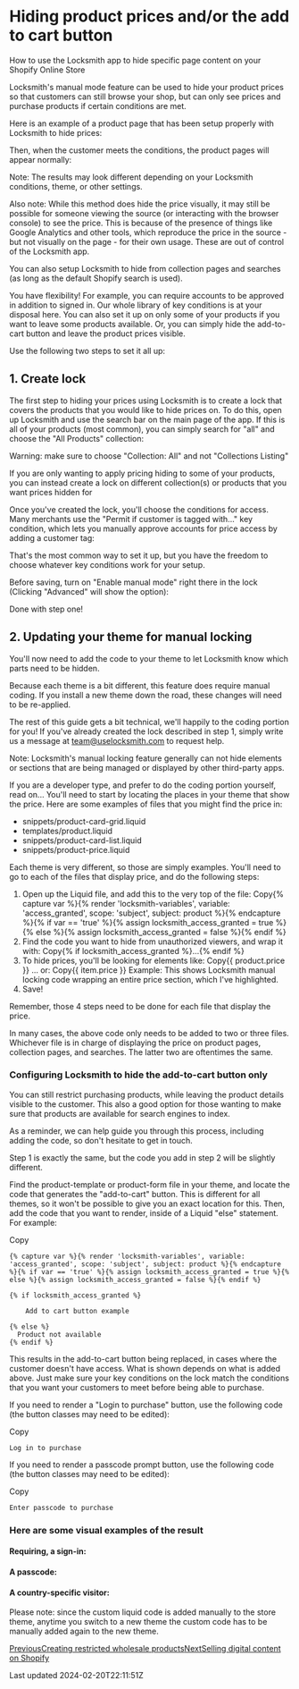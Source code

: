 # Hiding product prices and/or the add to cart button

How to use the Locksmith app to hide specific page content on your Shopify Online Store

Locksmith's manual mode feature can be used to hide your product prices so that customers can still browse your shop, but can only see prices and purchase products if certain conditions are met.

Here is an example of a product page that has been setup properly with Locksmith to hide prices:

Then, when the customer meets the conditions, the product pages will appear normally:

Note: The results may look different depending on your Locksmith conditions, theme, or other settings.

Also note: While this method does hide the price visually, it may still be possible for someone viewing the source (or interacting with the browser console) to see the price. This is because of the presence of things like Google Analytics and other tools, which reproduce the price in the source - but not visually on the page - for their own usage. These are out of control of the Locksmith app.

You can also setup Locksmith to hide from collection pages and searches (as long as the default Shopify search is used).

You have flexibility! For example, you can require accounts to be approved in addition to signed in. Our whole library of key conditions is at your disposal here. You can also set it up on only some of your products if you want to leave some products available. Or, you can simply hide the add-to-cart button and leave the product prices visible.

Use the following two steps to set it all up:

## 1. Create lock

The first step to hiding your prices using Locksmith is to create a lock that covers the products that you would like to hide prices on. To do this, open up Locksmith and use the search bar on the main page of the app. If this is all of your products (most common), you can simply search for "all" and choose the "All Products" collection:

Warning: make sure to choose "Collection: All" and not "Collections Listing"

If you are only wanting to apply pricing hiding to some of your products, you can instead create a lock on different collection(s) or products that you want prices hidden for

Once you've created the lock, you'll choose the conditions for access. Many merchants use the "Permit if customer is tagged with..." key condition, which lets you manually approve accounts for price access by adding a customer tag:

That's the most common way to set it up, but you have the freedom to choose whatever key conditions work for your setup.

Before saving, turn on "Enable manual mode" right there in the lock (Clicking "Advanced" will show the option):

Done with step one!

## 2. Updating your theme for manual locking

You'll now need to add the code to your theme to let Locksmith know which parts need to be hidden.

Because each theme is a bit different, this feature does require manual coding. If you install a new theme down the road, these changes will need to be re-applied.

The rest of this guide gets a bit technical, we'll happily to the coding portion for you! If you've already created the lock described in step 1, simply write us a message at team@uselocksmith.com to request help.

Note: Locksmith's manual locking feature generally can not hide elements or sections that are being managed or displayed by other third-party apps.

If you are a developer type, and prefer to do the coding portion yourself, read on... You'll need to start by locating the places in your theme that show the price. Here are some examples of files that you might find the price in:

- snippets/product-card-grid.liquid
- templates/product.liquid
- snippets/product-card-list.liquid
- snippets/product-price.liquid

Each theme is very different, so those are simply examples. You'll need to go to each of the files that display price, and do the following steps:

1. Open up the Liquid file, and add this to the very top of the file: Copy{% capture var %}{% render 'locksmith-variables', variable: 'access\_granted', scope: 'subject', subject: product %}{% endcapture %}{% if var == 'true' %}{% assign locksmith\_access\_granted = true %}{% else %}{% assign locksmith\_access\_granted = false %}{% endif %}
2. Find the code you want to hide from unauthorized viewers, and wrap it with: Copy{% if locksmith\_access\_granted %}...{% endif %}
3. To hide prices, you'll be looking for elements like: Copy{{ product.price }} ... or: Copy{{ item.price }} Example: This shows Locksmith manual locking code wrapping an entire price section, which I've highlighted.
4. Save!

Remember, those 4 steps need to be done for each file that display the price.

In many cases, the above code only needs to be added to two or three files. Whichever file is in charge of displaying the price on product pages, collection pages, and searches. The latter two are oftentimes the same.

### Configuring Locksmith to hide the add-to-cart button only

You can still restrict purchasing products, while leaving the product details visible to the customer. This also a good option for those wanting to make sure that products are available for search engines to index.

As a reminder, we can help guide you through this process, including adding the code, so don't hesitate to get in touch.

Step 1 is exactly the same, but the code you add in step 2 will be slightly different.

Find the product-template or product-form file in your theme, and locate the code that generates the "add-to-cart" button. This is different for all themes, so it won't be possible to give you an exact location for this. Then, add the code that you want to render, inside of a Liquid "else" statement. For example:

Copy

    {% capture var %}{% render 'locksmith-variables', variable: 'access_granted', scope: 'subject', subject: product %}{% endcapture %}{% if var == 'true' %}{% assign locksmith_access_granted = true %}{% else %}{% assign locksmith_access_granted = false %}{% endif %}
    
    {% if locksmith_access_granted %}
      
        Add to cart button example
      
    {% else %}
      Product not available
    {% endif %}

This results in the add-to-cart button being replaced, in cases where the customer doesn't have access. What is shown depends on what is added above. Just make sure your key conditions on the lock match the conditions that you want your customers to meet before being able to purchase.

If you need to render a "Login to purchase" button, use the following code (the button classes may need to be edited):

Copy

    Log in to purchase

If you need to render a passcode prompt button, use the following code (the button classes may need to be edited):

Copy

    Enter passcode to purchase

### Here are some visual examples of the result

#### Requiring, a sign-in:

#### A passcode:

#### A country-specific visitor:

Please note: since the custom liquid code is added manually to the store theme, anytime you switch to a new theme the custom code has to be manually added again to the new theme.

[PreviousCreating restricted wholesale products](/tutorials/locksmith-wholesale)[NextSelling digital content on Shopify](/tutorials/selling-digital-content-on-shopify)

Last updated 2024-02-20T22:11:51Z